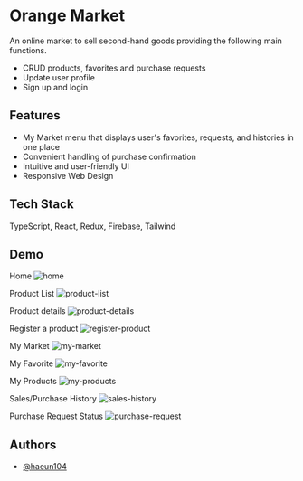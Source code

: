 # Orange Market

An online market to sell second-hand goods providing the following main functions.

- CRUD products, favorites and purchase requests
- Update user profile
- Sign up and login

## Features

- My Market menu that displays user's favorites, requests, and histories in one place
- Convenient handling of purchase confirmation
- Intuitive and user-friendly UI
- Responsive Web Design

## Tech Stack

TypeScript, React, Redux, Firebase, Tailwind

## Demo

Home
![home](https://github.com/haeun104/Orange-Market/assets/137396129/985db6f2-5b96-45d6-b152-dc296d9bcc7d)

Product List
![product-list](https://github.com/haeun104/Orange-Market/assets/137396129/e19f05db-f8f8-4183-a8e3-fed0f04a35ed)

Product details
![product-details](https://github.com/haeun104/Orange-Market/assets/137396129/38e5514e-3baa-4cc6-a950-0a00a390f340)

Register a product
![register-product](https://github.com/haeun104/Orange-Market/assets/137396129/b01ec373-6366-4e03-8c03-0cc205ace9cc)

My Market
![my-market](https://github.com/haeun104/Orange-Market/assets/137396129/f7e22a1f-8e2e-43dd-8041-e64253e6aa1d)

My Favorite
![my-favorite](https://github.com/haeun104/Orange-Market/assets/137396129/4cdb1c0b-dcb4-43a0-85db-e90b256e8bbe)

My Products
![my-products](https://github.com/haeun104/Orange-Market/assets/137396129/f6b69eec-d34d-4c83-b8fe-dce6baa1cd85)

Sales/Purchase History
![sales-history](https://github.com/haeun104/Orange-Market/assets/137396129/5f4db587-9e56-4dec-93a7-ebe28ed44576)

Purchase Request Status
![purchase-request](https://github.com/haeun104/Orange-Market/assets/137396129/cb7be110-96b0-4748-8184-bbfb3fdfb8f4)

## Authors

- [@haeun104](https://github.com/haeun104)
